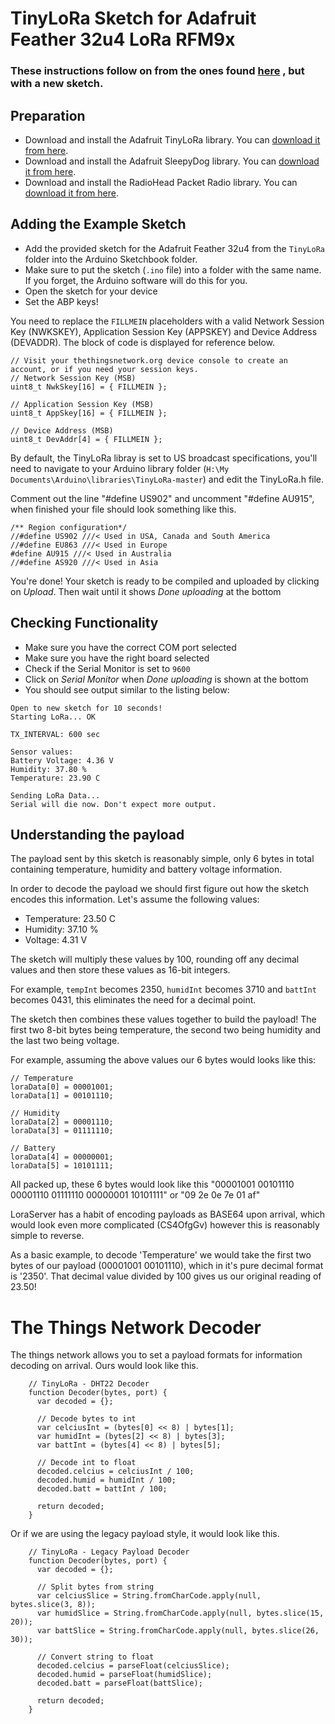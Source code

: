# TinyLoRa Sketch for Adafruit Feather 32u4 LoRa RFM9x

### These instructions follow on from the ones found [here](https://gitlab.op-bit.nz/BIT/Project/Internet-Of-Things/nodes/blob/master/AdafruitFeather32u4-ABP-ClassroomSensor-AU915/README.md)  , but with a new sketch.

## Preparation

- Download and install the Adafruit TinyLoRa library. You can [download it from here](https://github.com/adafruit/TinyLoRa).
- Download and install the Adafruit SleepyDog library. You can [download it from here](https://github.com/adafruit/Adafruit_SleepyDog).
- Download and install the RadioHead Packet Radio library. You can [download it from here](https://github.com/hallard/RadioHead).

## Adding the Example Sketch 

- Add the provided sketch for the Adafruit Feather 32u4 from the `TinyLoRa` folder into the Arduino Sketchbook folder.
- Make sure to put the sketch (`.ino` file) into a folder with the same name. If you forget, the Arduino software will do this for you. 
- Open the sketch for your device
- Set the ABP keys!

You need to replace the `FILLMEIN` placeholders with a valid Network Session Key (NWKSKEY), Application Session Key (APPSKEY) and Device Address (DEVADDR). The block of code is displayed for reference below.


```
// Visit your thethingsnetwork.org device console to create an account, or if you need your session keys.
// Network Session Key (MSB)
uint8_t NwkSkey[16] = { FILLMEIN };

// Application Session Key (MSB)
uint8_t AppSkey[16] = { FILLMEIN };

// Device Address (MSB)
uint8_t DevAddr[4] = { FILLMEIN };
```

By default, the TinyLoRa libray is set to US broadcast specifications, you'll need to navigate to your Arduino library folder (`H:\My Documents\Arduino\libraries\TinyLoRa-master`) and edit the TinyLoRa.h file. 

Comment out the line "#define US902" and uncomment "#define AU915", when finished your file should look something like this. 

```
/** Region configuration*/
//#define US902 ///< Used in USA, Canada and South America
//#define EU863 ///< Used in Europe
#define AU915 ///< Used in Australia
//#define AS920 ///< Used in Asia
```

You're done! Your sketch is ready to be compiled and uploaded by clicking on _Upload_. Then wait until it shows _Done uploading_ at the bottom


## Checking Functionality

- Make sure you have the correct COM port selected
- Make sure you have the right board selected
- Check if the Serial Monitor is set to `9600`
- Click on _Serial Monitor_ when _Done uploading_ is shown at the bottom
- You should see output similar to the listing below:


```
Open to new sketch for 10 seconds!
Starting LoRa... OK

TX_INTERVAL: 600 sec

Sensor values:
Battery Voltage: 4.36 V
Humidity: 37.80 %
Temperature: 23.90 C

Sending LoRa Data...
Serial will die now. Don't expect more output. 
```

## Understanding the payload

The payload sent by this sketch is reasonably simple, only 6 bytes in total containing temperature, humidity and battery voltage information. 

In order to decode the payload we should first figure out how the sketch encodes this information. Let's assume the following values:

- Temperature: 23.50 C
- Humidity: 37.10 %
- Voltage: 4.31 V

The sketch will multiply these values by 100, rounding off any decimal values and then store these values as 16-bit integers. 

For example, `tempInt` becomes 2350, `humidInt` becomes 3710 and `battInt` becomes 0431, this eliminates the need for a decimal point. 

The sketch then combines these values together to build the payload! The first two 8-bit bytes being temperature, the second two being humidity and the last two being voltage. 

For example, assuming the above values our 6 bytes would looks like this: 
```
// Temperature
loraData[0] = 00001001;
loraData[1] = 00101110;

// Humidity
loraData[2] = 00001110;
loraData[3] = 01111110;

// Battery
loraData[4] = 00000001;
loraData[5] = 10101111;
```

All packed up, these 6 bytes would look like this "00001001 00101110 00001110 01111110 00000001 10101111" or "09 2e 0e 7e 01 af"

LoraServer has a habit of encoding payloads as BASE64 upon arrival, which would look even more complicated (CS4OfgGv) however this is reasonably simple to reverse.

As a basic example, to decode 'Temperature' we would take the first two bytes of our payload (00001001 00101110), which in it's pure decimal format is '2350'. 
That decimal value divided by 100 gives us our original reading of 23.50!


# The Things Network Decoder

The things network allows you to set a payload formats for information decoding on arrival. Ours would look like this. 
```
    // TinyLoRa - DHT22 Decoder
    function Decoder(bytes, port) {
      var decoded = {};
     
      // Decode bytes to int
      var celciusInt = (bytes[0] << 8) | bytes[1];
      var humidInt = (bytes[2] << 8) | bytes[3];
      var battInt = (bytes[4] << 8) | bytes[5];
      
      // Decode int to float
      decoded.celcius = celciusInt / 100;
      decoded.humid = humidInt / 100;
      decoded.batt = battInt / 100;
     
      return decoded;
    }
```

Or if we are using the legacy payload style, it would look like this. 
```
    // TinyLoRa - Legacy Payload Decoder
    function Decoder(bytes, port) {
      var decoded = {};
     
      // Split bytes from string
      var celciusSlice = String.fromCharCode.apply(null, bytes.slice(3, 8));
      var humidSlice = String.fromCharCode.apply(null, bytes.slice(15, 20));
      var battSlice = String.fromCharCode.apply(null, bytes.slice(26, 30));
      
      // Convert string to float
      decoded.celcius = parseFloat(celciusSlice);
      decoded.humid = parseFloat(humidSlice);
      decoded.batt = parseFloat(battSlice);
     
      return decoded;
    }
```